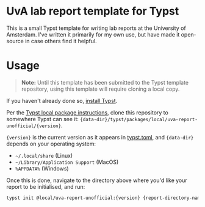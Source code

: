 # UvA lab report template for Typst

This is a small Typst template for writing lab reports at the University of Amsterdam. 
I've written it primarily for my own use, but have made it open-source in case others 
find it helpful.

# Usage

> **Note:** Until this template has been submitted to the Typst template repository, using this template will require cloning a local copy. 

If you haven't already done so, [install Typst](https://github.com/typst/typst#installation).


Per the [Typst local package instructions](https://github.com/typst/packages?tab=readme-ov-file#local-packages), clone this repository to somewhere Typst can see it: 
`{data-dir}/typst/packages/local/uva-report-unofficial/{version}`. 

`{version}` is the current version as it appears in [typst.toml](typst.toml), and `{data-dir}` depends on your operating system:

- `~/.local/share` (Linux)
- `~/Library/Application Support` (MacOS)
- `%APPDATA%` (Windows)

Once this is done, navigate to the directory above where you'd like your report to be initialised, and run:

```zsh
typst init @local/uva-report-unofficial:{version} {report-directory-name}
```
